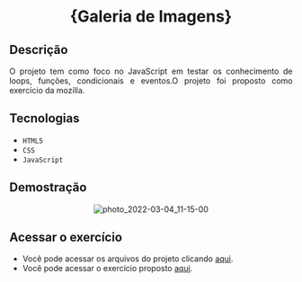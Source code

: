 
<h1 align="center">{Galeria de Imagens}</h1>


<!-- OVERVIEW -->

## Descrição

<p align="justify">
    O projeto tem como foco no JavaScript em testar os conhecimento de loops, funções, condicionais e eventos.O projeto foi proposto como exercício da mozilla.   
</p> 

## Tecnologias

<!-- This section should list any major frameworks that you built your project using. Here are a few examples.-->

- ``HTML5``
- ``CSS``
- ``JavaScript``

## Demostração
<div align="center">

![photo_2022-03-04_11-15-00](https://user-images.githubusercontent.com/83785429/156781616-aabce9fc-1209-4def-9f9e-9535957b8dbf.jpg)

</div>
<!-- List the features of your application or follow the template. Don't share the figma file here :) -->

## Acessar o exercício

<!-- This section should list any articles or add-ons/plugins that helps you to complete the project. This is optional but it will help you in the future. For exmpale -->

- Você pode acessar os arquivos do projeto clicando [aqui](https://github.com/Mrpv/galeria-de-imagem.git).
- Você pode acessar o exercício proposto [aqui](https://developer.mozilla.org/pt-BR/docs/Learn/JavaScript/Building_blocks/Image_gallery).
